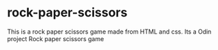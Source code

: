 # rock-paper-scissors 
This is a rock paper scissors game made from HTML and css. Its a Odin project Rock paper scissors game